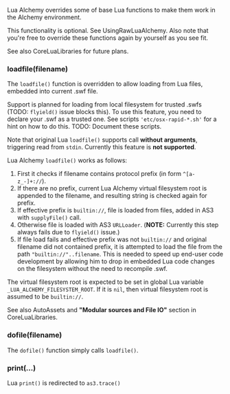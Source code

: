 Lua Alchemy overrides some of base Lua functions to make them work in the Alchemy environment.

This functionality is optional. See UsingRawLuaAlchemy. Also note that you're free to override these functions again by yourself as you see fit.

See also CoreLuaLibraries for future plans.

### loadfile(filename)

The `loadfile()` function is overridden to allow loading from Lua files, embedded into current .swf file.

Support is planned for loading from local filesystem for trusted .swfs (TODO: `flyield()` issue blocks this).
To use this feature, you need to declare your .swf as a trusted one. See scripts `'etc/osx-rapid-*.sh'` for a hint on how to do this. TODO: Document these scripts.

Note that original Lua `loadfile()` supports call **without arguments**, triggering read from `stdin`. Currently this feature is **not supported**.

Lua Alchemy `loadfile()` works as follows:

  1. First it checks if filename contains protocol prefix (in form `^[a-z_-]+://`).
  1. If there are no prefix, current Lua Alchemy virtual filesystem root is appended to the filename, and resulting string is checked again for prefix.
  1. If effective prefix is `builtin://`, file is loaded from files, added in AS3 with `supplyFile()` call.
  1. Otherwise file is loaded with AS3 `URLLoader`. (**NOTE:** Currently this step always fails due to `flyield()` issue.)
  1. If file load fails and effective prefix was not `builtin://` and original filename did not contained prefix, it is attempted to load the file from the path `"builtin://"..filename`. This is needed to speed up end-user code development by allowing him to drop in embedded Lua code changes on the filesystem without the need to recompile .swf.

The virtual filesystem root is expected to be set in global Lua variable `_LUA_ALCHEMY_FILESYSTEM_ROOT`. If it is `nil`, then virtual filesystem root is assumed to be `builtin://`.

See also AutoAssets and **"Modular sources and File IO"** section in CoreLuaLibraries.

### dofile(filename)

The `dofile()` function simply calls `loadfile()`.

### print(...)

Lua `print()` is redirected to `as3.trace()`